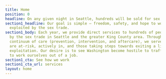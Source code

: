 ```yaml
---
title: Home
position: 0
headline: On any given night in Seattle, hundreds will be sold for sex.
section1_headline: Our goal is simple — freedom, safety, and hope to women & girls
  exploited by the sex trade.
section1_body: Each year, we provide direct services to hundreds of people exploited
  by the sex trade in Seattle and the greater King County area. Through our holistic
  continuum of care (prevention, intervention, and aftercare), we serve those who
  are at-risk, actively in, and those taking steps towards exiting a life of sexual
  exploitation. Our desire is to see Washington become hostile to traffickers and
  to work ourselves out of a job.
section1_cta: See how we work
section1_cta_url: services
layout: home
---
```

